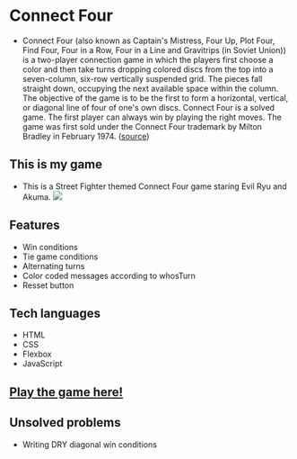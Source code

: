 # Connect Four
- Connect Four (also known as Captain's Mistress, Four Up, Plot Four, Find Four, Four in a Row, Four in a Line and Gravitrips (in Soviet Union)) is a two-player connection game in which the players first choose a color and then take turns dropping colored discs from the top into a seven-column, six-row vertically suspended grid. The pieces fall straight down, occupying the next available space within the column. The objective of the game is to be the first to form a horizontal, vertical, or diagonal line of four of one's own discs. Connect Four is a solved game. The first player can always win by playing the right moves.
The game was first sold under the Connect Four trademark by Milton Bradley in February 1974. ([source](https://en.wikipedia.org/wiki/Connect_Four))


## This is my game 
- This is a Street Fighter themed Connect Four game staring Evil Ryu and Akuma.
![](https://i.imgur.com/VgICrLH.png)
 
## Features
- Win conditions
- Tie game conditions
- Alternating turns 
- Color coded messages according to whosTurn 
- Resset button

## Tech languages
- HTML
- CSS
- Flexbox
- JavaScript

## [Play the game here!](https://martinbugayong.github.io/connectFour/)

## Unsolved problems 
- Writing DRY diagonal win conditions 